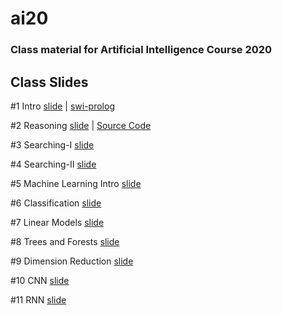 # ai20

### Class material for Artificial Intelligence Course 2020

## Class Slides
#1 Intro [slide](https://info-ruc.github.io/ai20/intro.pdf) 
| [swi-prolog](https://www.swi-prolog.org/)

#2 Reasoning [slide](https://info-ruc.github.io/ai20/reasoning.pdf) 
| [Source Code](https://info-ruc.github.io/ai20/reason.pl)

#3 Searching-I [slide](https://info-ruc.github.io/ai20/search-I.pdf) 

#4 Searching-II [slide](https://info-ruc.github.io/ai20/search-II.pdf) 

#5 Machine Learning Intro [slide](https://info-ruc.github.io/ai20/mlintro.pdf) 

#6 Classification [slide](https://info-ruc.github.io/ai20/classification.pdf) 

#7 Linear Models [slide](https://info-ruc.github.io/ai20/lines.pdf) 

#8 Trees and Forests [slide](https://info-ruc.github.io/ai20/trees.pdf) 

#9 Dimension Reduction [slide](https://info-ruc.github.io/ai20/dimension.pdf) 

#10 CNN [slide](https://info-ruc.github.io/ai20/cnn.pdf) 

#11 RNN [slide](https://info-ruc.github.io/ai20/rnn.pdf) 


